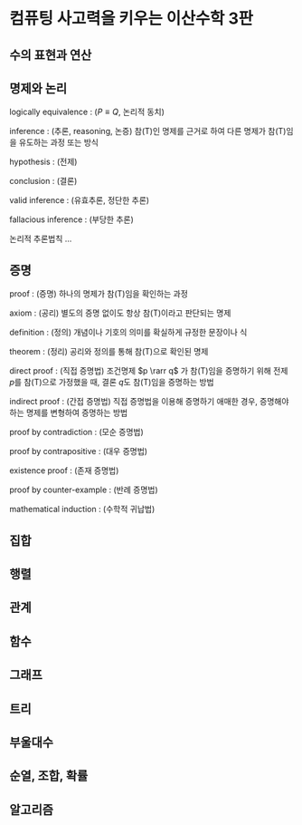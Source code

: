 # 컴퓨팅 사고력을 키우는 이산수학 3판

## 수의 표현과 연산

## 명제와 논리

logically equivalence : ($P \equiv Q$, 논리적 동치)

inference : (추론, reasoning, 논증) 참(T)인 명제를 근거로 하여 다른 명제가 참(T)임을 유도하는 과정 또는 방식

hypothesis : (전제)

conclusion : (결론)

valid inference : (유효추론, 정단한 추론)

fallacious inference : (부당한 추론)

논리적 추론법칙 ...

## 증명

proof : (증명) 하나의 명제가 참(T)임을 확인하는 과정

axiom : (공리) 별도의 증명 없이도 항상 참(T)이라고 판단되는 명제

definition : (정의) 개념이나 기호의 의미를 확실하게 규정한 문장이나 식

theorem : (정리) 공리와 정의를 통해 참(T)으로 확인된 명제

direct proof : (직접 증명법) 조건명제 $p \rarr q$ 가 참(T)임을 증명하기 위해 전제 $p$를 참(T)으로 가정했을 때, 결론 $q$도 참(T)임을 증명하는 방법

indirect proof : (간접 증명법) 직접 증명법을 이용해 증명하기 애매한 경우, 증명해야 하는 명제를 변형하여 증명하는 방법

proof by contradiction : (모순 증명법)

proof by contrapositive : (대우 증명법)

existence proof : (존재 증명법)

proof by counter-example : (반례 증명법)

mathematical induction : (수학적 귀납법)

## 집합

## 행렬

## 관계

## 함수

## 그래프

## 트리

## 부울대수

## 순열, 조합, 확률

## 알고리즘

